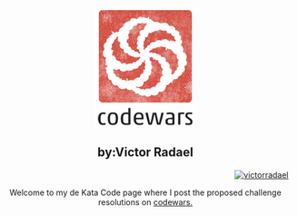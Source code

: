 <div align="center">

![codewars logo](./assets/logo.png)

## by:Victor Radael
<p align="right">
<a href="https://www.codewars.com/users/victorradael" target="blank"><img align="center" src="https://www.codewars.com/users/victorradael/badges/" alt="victorradael"  /></a>
</p>

Welcome to my de Kata Code page
where I post the proposed challenge
resolutions on [codewars.](https://www.codewars.com/)

</div>
